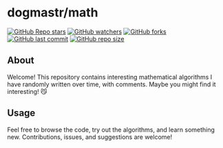 # dogmastr/math

[![GitHub Repo stars](https://img.shields.io/github/stars/dogmastr/math?style=social)](https://github.com/dogmastr/math/stargazers)
[![GitHub watchers](https://img.shields.io/github/watchers/dogmastr/math?style=social)](https://github.com/dogmastr/math/watchers)
[![GitHub forks](https://img.shields.io/github/forks/dogmastr/math?style=social)](https://github.com/dogmastr/math/network/members)
[![GitHub last commit](https://img.shields.io/github/last-commit/dogmastr/math)](https://github.com/dogmastr/math/commits/main)
[![GitHub repo size](https://img.shields.io/github/repo-size/dogmastr/math)](https://github.com/dogmastr/math)

## About

Welcome! This repository contains interesting mathematical algorithms I have randomly written over time, with comments.
Maybe you might find it interesting! 😼

## Usage

Feel free to browse the code, try out the algorithms, and learn something new.
Contributions, issues, and suggestions are welcome!
